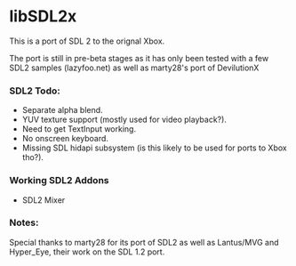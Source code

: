 # libSDL2x

This is a port of SDL 2 to the orignal Xbox.

The port is still in pre-beta stages as it has only been tested with a few SDL2 samples (lazyfoo.net) as well as marty28's port of DevilutionX

### SDL2 Todo:
- Separate alpha blend.
- YUV texture support (mostly used for video playback?).
- Need to get TextInput working.
- No onscreen keyboard.
- Missing SDL hidapi subsystem (is this likely to be used for ports to Xbox tho?).

### Working SDL2 Addons
- SDL2 Mixer

### Notes:

Special thanks to marty28 for its port of SDL2 as well as Lantus/MVG and Hyper_Eye, their work on the SDL 1.2 port.
